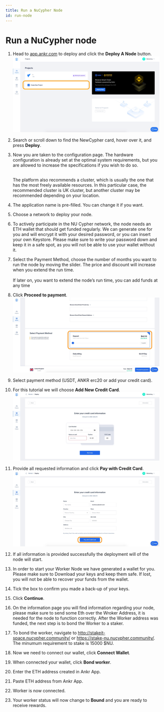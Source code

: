 ```yaml
---
title: Run a NuCypher Node
id: run-node
---
```


# Run a NuCypher node

1. Head to [app.ankr.com](https://app.ankr.com/) to deploy and click the **Deploy A Node** button.
   ![Create a project](../../../../static/img/nodes/create-new-project.png)
2. Search or scroll down to find the NewCypher card, hover over it, and press **Deploy**.

3. Now you are taken to the configuration page. The hardware configuration is already set at the optimal system requirements, but you are allowed to increase the specifications if you wish to do so.<br /><br />
   
   The platform also recommends a cluster, which is usually the one that has the most freely available resources. In this particular case, the recommended cluster is UK cluster, but another cluster may be recommended depending on your location.

4. The application name is pre-filled. You can change it if you want. 

5. Choose a network to deploy your node.
   
6. To actively participate in the NU Cypher network, the node needs an ETH wallet that should get funded regularly. We can generate one for you and will encrypt it with your desired password, or you can insert your own Keystore. Please make sure to write your password down and keep it in a safe spot, as you will not be able to use your wallet without it.
7. Select the Payment Method, choose the number of months you want to run the node by moving the slider. The price and discount will increase when you extend the run time.<br /><br />
   If later on, you want to extend the node’s run time, you can add funds at any time
8. Click **Proceed to payment**.
   ![Proceed to payment](../../../../static/img/nodes/proceed-to-payment.png)
9. Select payment method (USDT, ANKR erc20 or add your credit card).
10. For this tutorial we will choose **Add New Credit Card**.
    ![Add card](../../../../static/img/nodes/add-card.png)  
11. Provide all requested information and click **Pay with Credit Card**.
   ![Pay with card](../../../../static/img/nodes/pay-with-card.png)
12. If all information is provided successfully the deployment will of the node will start.
13. In order to start your Worker Node we have generated a wallet for you. Please make sure to Download your keys and keep them safe. If lost, you will not be able to recover your funds from the wallet.
14. Tick the box to confirm you made a back-up of your keys.
15. Click **Continue**.
16. On the information page you will find information regarding your node, please make sure to send some Eth over the Wroker Address, it is needed for the node to function correctly. After the Worker address was funded, the next step is to bond the Worker to a staker.
17. To bond the worker, navigate to http://stakeit-space.nucypher.community/ or https://stake-nu.nucypher.community/. The minumum requirement to stake is 15000 $NU.
18. Now we need to connect our wallet, click **Connect Wallet**. 
19. When connected your wallet, click **Bond worker**.
20. Enter the ETH address created in Ankr App.
21. Paste ETH address from Ankr App.
22. Worker is now connected.
23. Your worker status will now change to **Bound** and you are ready to receive rewards.

